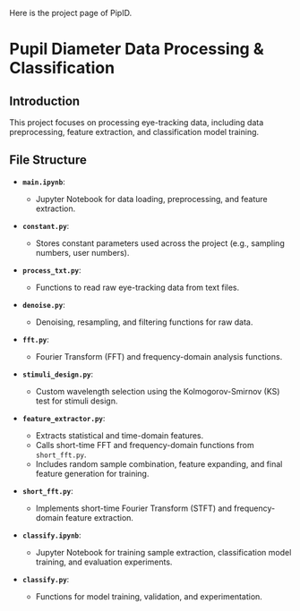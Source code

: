 Here is the project page of PipID.
# Pupil Diameter Data Processing & Classification


## Introduction
This project focuses on processing eye-tracking data, including data preprocessing, feature extraction, and classification model training.

## File Structure
- **`main.ipynb`**:  
  - Jupyter Notebook for data loading, preprocessing, and feature extraction.  

- **`constant.py`**:  
  - Stores constant parameters used across the project (e.g., sampling numbers, user numbers).  

- **`process_txt.py`**:  
  - Functions to read raw eye-tracking data from text files.  

- **`denoise.py`**:  
  - Denoising, resampling, and filtering functions for raw data.  

- **`fft.py`**:  
  - Fourier Transform (FFT) and frequency-domain analysis functions.  

- **`stimuli_design.py`**:  
  - Custom wavelength selection using the Kolmogorov-Smirnov (KS) test for stimuli design.  

- **`feature_extractor.py`**:  
  - Extracts statistical and time-domain features.  
  - Calls short-time FFT and frequency-domain functions from `short_fft.py`.  
  - Includes random sample combination, feature expanding, and final feature generation for training.  

- **`short_fft.py`**:  
  - Implements short-time Fourier Transform (STFT) and frequency-domain feature extraction.  

- **`classify.ipynb`**:  
  - Jupyter Notebook for training sample extraction, classification model training, and evaluation experiments.  

- **`classify.py`**:  
  - Functions for model training, validation, and experimentation.  

